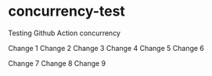# concurrency-test
Testing Github Action concurrency

Change 1
Change 2
Change 3
Change 4
Change 5
Change 6

Change 7
Change 8
Change 9
